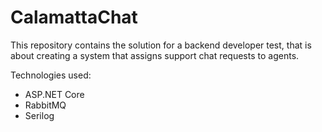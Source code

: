 # CalamattaChat
This repository contains the solution for a backend developer test, that is about creating a system that assigns support chat requests to agents.

Technologies used:
- ASP.NET Core
- RabbitMQ
- Serilog
